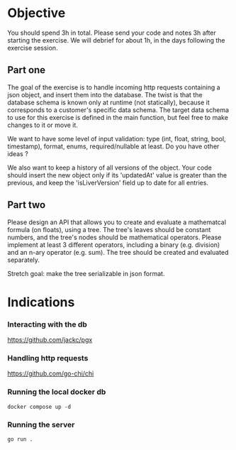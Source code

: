 # Objective

You should spend 3h in total. Please send your code and notes 3h after starting the exercise.
We will debrief for about 1h, in the days following the exercise session.

## Part one

The goal of the exercise is to handle incoming http requests containing a json object, and insert them into the database.
The twist is that the database schema is known only at runtime (not statically), because it corresponds to a customer's specific data schema.
The target data schema to use for this exercise is defined in the main function, but feel free to make changes to it or move it.

We want to have some level of input validation: type (int, float, string, bool, timestamp), format, enums, required/nullable at least. Do you have other ideas ?

We also want to keep a history of all versions of the object. Your code should insert the new object only if its 'updatedAt' value is greater than the previous, and keep the 'isLiverVersion' field up to date for all entries.

## Part two

Please design an API that allows you to create and evaluate a mathematcal formula (on floats), using a tree. The tree's leaves should be constant numbers, and the tree's nodes should be mathematical operators.
Please implement at least 3 different operators, including a binary (e.g. division) and an n-ary operator (e.g. sum).
The tree should be created and evaluated separately.

Stretch goal: make the tree serializable in json format.

# Indications

### Interacting with the db

https://github.com/jackc/pgx

### Handling http requests

https://github.com/go-chi/chi

### Running the local docker db

`docker compose up -d`

### Running the server

`go run .`
